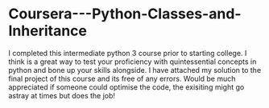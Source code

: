 # Coursera---Python-Classes-and-Inheritance 
I completed this intermediate python 3 course prior to starting college. I think is a great way to test your proficiency with quintessential concepts in python and bone up your skills alongside. I have attached my solution to the final project of this course and its free of any errors. Would be much appreciated if someone could optimise the code, the exisiting might go astray at times but does the job!
